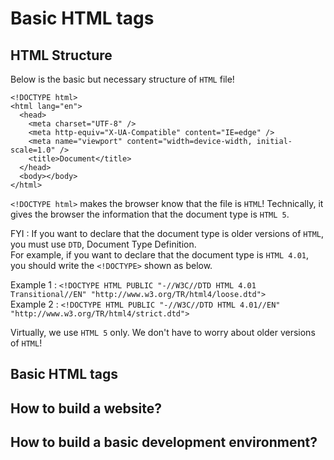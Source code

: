# Basic HTML tags

## HTML Structure

Below is the basic but necessary structure of `HTML` file!

```
<!DOCTYPE html>
<html lang="en">
  <head>
    <meta charset="UTF-8" />
    <meta http-equiv="X-UA-Compatible" content="IE=edge" />
    <meta name="viewport" content="width=device-width, initial-scale=1.0" />
    <title>Document</title>
  </head>
  <body></body>
</html>
```

`<!DOCTYPE html>` makes the browser know that the file is `HTML`! Technically, it gives the browser the information that the document type is `HTML 5`.

FYI : If you want to declare that the document type is older versions of `HTML`, you must use `DTD`, Document Type Definition.  
For example, if you want to declare that the document type is `HTML 4.01`, you should write the `<!DOCTYPE>` shown as below.

Example 1 : `<!DOCTYPE HTML PUBLIC "-//W3C//DTD HTML 4.01 Transitional//EN" "http://www.w3.org/TR/html4/loose.dtd">`  
Example 2 : `<!DOCTYPE HTML PUBLIC "-//W3C//DTD HTML 4.01//EN" "http://www.w3.org/TR/html4/strict.dtd">`

Virtually, we use `HTML 5` only. We don't have to worry about older versions of `HTML`!

## Basic HTML tags

## How to build a website?

## How to build a basic development environment?
